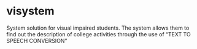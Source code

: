 # visystem
System solution for visual impaired  students. The system allows them to find out the description of college activities through the use of “TEXT TO SPEECH CONVERSION” 
